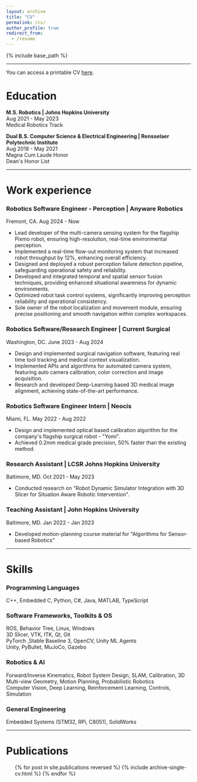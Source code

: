 ```yaml
---
layout: archive
title: "CV"
permalink: /cv/
author_profile: true
redirect_from:
  - /resume
---
```


{% include base_path %}

---

You can access a printable CV [here](https://docs.google.com/document/d/1x0Rqem0Wfgx-KZtzRagPCSNe5V8vZFq_0WT10RNQees/edit?usp=sharing).

Education
======

**M.S. Robotics | Johns Hopkins University**\
Aug 2021 - May 2023\
Medical Robotics Track

**Dual B.S. Computer Science & Electrical Engineering | Rensselaer Polytechnic Institute**\
Aug 2018 - May 2021\
Magna Cum Laude Honor\
Dean's Honor List

---

Work experience
======
### Robotics Software Engineer - Perception | Anyware Robotics
Fremont, CA.  Aug 2024 - Now
- Lead developer of the multi-camera sensing system for the flagship Pixmo robot, ensuring high-resolution, real-time environmental perception.
- Implemented a real-time flow-out monitoring system that increased robot throughput by 12%, enhancing overall efficiency.
- Designed and deployed a robust perception failure detection pipeline, safeguarding operational safety and reliability.
- Developed and integrated temporal and spatial sensor fusion techniques, providing enhanced situational awareness for dynamic environments.
- Optimized robot task control systems, significantly improving perception reliability and operational consistency.
- Sole owner of the robot localization and movement module, ensuring precise positioning and smooth navigation within complex workspaces.


### Robotics Software/Research Engineer | Current Surgical
Washington, DC.  June 2023 - Aug 2024
- Design and implemented surgical navigation software, featuring real time tool tracking and medical context visualization.
- Implemented APIs and algorithms for automated camera system, featuring auto camera calibration, color correction and image acquisition.
- Research and developed Deep-Learning based 3D medical image alignment, achieving state-of-the-art performance.

### Robotics Software Engineer Intern | Neocis
Miami, FL. May 2022 - Aug 2022
- Design and implemented optical based calibration algorithm for the company's flagship surgical robot - "Yomi".
- Achieved 0.2mm medical grade precision, 50% faster than the existing method.

### Research Assistant | LCSR Johns Hopkins University 
Baltimore, MD. Oct 2021 - May 2023
- Conducted research on "Robot Dynamic Simulator Integration with 3D Slicer for Situation Aware Robotic Intervention".

### Teaching Assistant | John Hopkins University
Baltimore, MD. Jan 2022 - Jan 2023
- Developed motion-planning course material for "Algorithms for Sensor-based Robotics"

---
  
Skills
======
### Programming Languages
C++, Embedded C, Python, C#, Java, MATLAB, TypeScript

### Software Frameworks, Toolkits & OS
ROS, Behavior Tree, Linux, Windows\
3D Slicer, VTK, ITK, Qt, Git\
PyTorch ,Stable Baseline 3, OpenCV, Unity ML Agents\
Unity, PyBullet, MuJoCo, Gazebo

### Robotics & AI
Forward/Inverse Kinematics, Robot System Design, SLAM, Calibration, 3D Multi-view Geometry, Motion Planning, Probabilistic Robotics\
Computer Vision, Deep Learning, Reinforcement Learning, Controls, Simulation

### General Engineering
Embedded Systems (STM32, RPi, C8051), SolidWorks


---

Publications
======
  <ul>{% for post in site.publications reversed %}
    {% include archive-single-cv.html %}
  {% endfor %}</ul>
  
  
  
